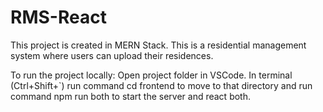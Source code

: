 # RMS-React
This project is created in MERN Stack.
This is a residential management system where users can upload their residences.

To run the project locally:
Open project folder in VSCode.
In terminal (Ctrl+Shift+`) run command cd frontend to move to that directory and run command npm run both to start the server and react both.
